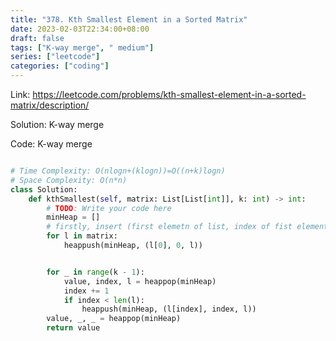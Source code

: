 ```yaml
---
title: "378. Kth Smallest Element in a Sorted Matrix"
date: 2023-02-03T22:34:00+08:00
draft: false
tags: ["K-way merge", " medium"]
series: ["leetcode"]
categories: ["coding"]
---
```


Link: https://leetcode.com/problems/kth-smallest-element-in-a-sorted-matrix/description/

Solution: K-way merge

Code:
K-way merge

```python

# Time Complexity: O(nlogn+(klogn))=O((n+k)logn)
# Space Complexity: O(n*n)
class Solution:
    def kthSmallest(self, matrix: List[List[int]], k: int) -> int:
        # TODO: Write your code here
        minHeap = []
        # firstly, insert (first elemetn of list, index of fist element, list)
        for l in matrix:
            heappush(minHeap, (l[0], 0, l))


        for _ in range(k - 1):
            value, index, l = heappop(minHeap)
            index += 1
            if index < len(l):
                heappush(minHeap, (l[index], index, l))
        value, _, _ = heappop(minHeap)
        return value

```



